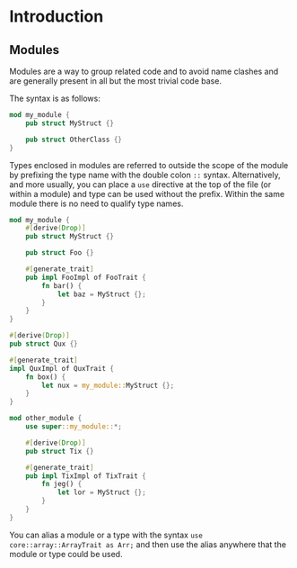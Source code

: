 # Introduction

## Modules

Modules are a way to group related code and to avoid name clashes and are generally present in all but the most trivial code base.

The syntax is as follows:

```rust
mod my_module {
    pub struct MyStruct {}

    pub struct OtherClass {}
}
```

Types enclosed in modules are referred to outside the scope of the module by prefixing the type name with the double colon `::` syntax. Alternatively, and more usually, you can place a `use` directive at the top of the file (or within a module) and type can be used without the prefix. Within the same module there is no need to qualify type names.

```rust
mod my_module {
    #[derive(Drop)]
    pub struct MyStruct {}

    pub struct Foo {}

    #[generate_trait]
    pub impl FooImpl of FooTrait {
        fn bar() {
            let baz = MyStruct {};
        }
    }
}

#[derive(Drop)]
pub struct Qux {}

#[generate_trait]
impl QuxImpl of QuxTrait {
    fn box() {
        let nux = my_module::MyStruct {};
    }
}

mod other_module {
    use super::my_module::*;

    #[derive(Drop)]
    pub struct Tix {}

    #[generate_trait]
    pub impl TixImpl of TixTrait {
        fn jeg() {
            let lor = MyStruct {};
        }
    }
}
```

You can alias a module or a type with the syntax `use core::array::ArrayTrait as Arr;` and then use the alias anywhere that the module or type could be used.
